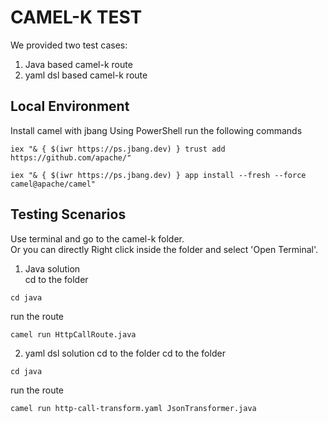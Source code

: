 # CAMEL-K TEST
We provided two test cases:
1. Java based camel-k route
2. yaml dsl based camel-k route

## Local Environment
Install camel with jbang
Using PowerShell run the following commands
````
iex "& { $(iwr https://ps.jbang.dev) } trust add https://github.com/apache/"
````
````
iex "& { $(iwr https://ps.jbang.dev) } app install --fresh --force camel@apache/camel"
````

## Testing Scenarios
Use terminal and go to the camel-k folder.  
Or you can directly Right click inside the folder and select 'Open Terminal'.
1. Java solution   
cd to the folder
````
cd java
````
run the route 
````
camel run HttpCallRoute.java
````

2. yaml dsl solution
cd to the folder
   cd to the folder
````
cd java
````
run the route
````
camel run http-call-transform.yaml JsonTransformer.java
````